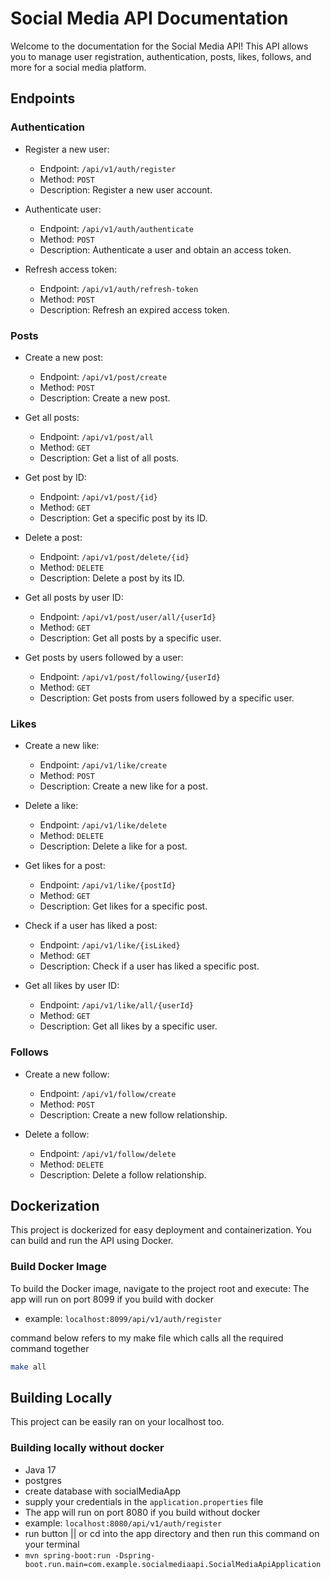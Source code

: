 # Social Media API Documentation

Welcome to the documentation for the Social Media API! This API allows you to manage user registration, authentication, posts, likes, follows, and more for a social media platform.

## Endpoints

### Authentication

- Register a new user:
    - Endpoint: `/api/v1/auth/register`
    - Method: `POST`
    - Description: Register a new user account.

- Authenticate user:
    - Endpoint: `/api/v1/auth/authenticate`
    - Method: `POST`
    - Description: Authenticate a user and obtain an access token.

- Refresh access token:
    - Endpoint: `/api/v1/auth/refresh-token`
    - Method: `POST`
    - Description: Refresh an expired access token.

### Posts

- Create a new post:
    - Endpoint: `/api/v1/post/create`
    - Method: `POST`
    - Description: Create a new post.

- Get all posts:
    - Endpoint: `/api/v1/post/all`
    - Method: `GET`
    - Description: Get a list of all posts.

- Get post by ID:
    - Endpoint: `/api/v1/post/{id}`
    - Method: `GET`
    - Description: Get a specific post by its ID.

- Delete a post:
    - Endpoint: `/api/v1/post/delete/{id}`
    - Method: `DELETE`
    - Description: Delete a post by its ID.

- Get all posts by user ID:
    - Endpoint: `/api/v1/post/user/all/{userId}`
    - Method: `GET`
    - Description: Get all posts by a specific user.

- Get posts by users followed by a user:
    - Endpoint: `/api/v1/post/following/{userId}`
    - Method: `GET`
    - Description: Get posts from users followed by a specific user.

### Likes

- Create a new like:
    - Endpoint: `/api/v1/like/create`
    - Method: `POST`
    - Description: Create a new like for a post.

- Delete a like:
    - Endpoint: `/api/v1/like/delete`
    - Method: `DELETE`
    - Description: Delete a like for a post.

- Get likes for a post:
    - Endpoint: `/api/v1/like/{postId}`
    - Method: `GET`
    - Description: Get likes for a specific post.

- Check if a user has liked a post:
    - Endpoint: `/api/v1/like/{isLiked}`
    - Method: `GET`
    - Description: Check if a user has liked a specific post.

- Get all likes by user ID:
    - Endpoint: `/api/v1/like/all/{userId}`
    - Method: `GET`
    - Description: Get all likes by a specific user.

### Follows

- Create a new follow:
    - Endpoint: `/api/v1/follow/create`
    - Method: `POST`
    - Description: Create a new follow relationship.

- Delete a follow:
    - Endpoint: `/api/v1/follow/delete`
    - Method: `DELETE`
    - Description: Delete a follow relationship.

## Dockerization

This project is dockerized for easy deployment and containerization. You can build and run the API using Docker.

### Build Docker Image

To build the Docker image, navigate to the project root and execute:
The app will run on port 8099 if you build with docker
- example: `localhost:8099/api/v1/auth/register`

command below refers to my make file which calls all the required command together
```bash 
make all
```

## Building Locally

This project can be easily ran on your localhost too.
### Building locally without docker
- Java 17
- postgres
- create database with socialMediaApp
- supply your credentials in the `application.properties` file
- The app will run on port 8080 if you build without docker
- example: `localhost:8080/api/v1/auth/register`
- run button || or cd into the app directory and then run this command on your terminal
- `mvn spring-boot:run -Dspring-boot.run.main=com.example.socialmediaapi.SocialMediaApiApplication
  `